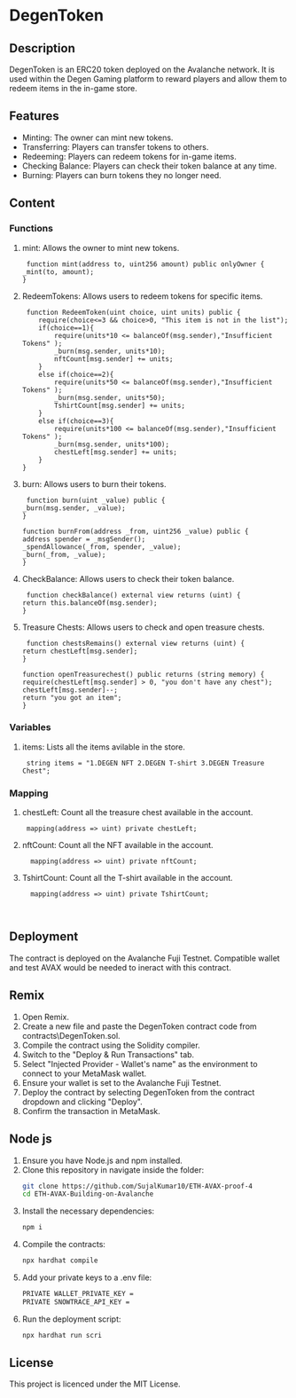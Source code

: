 # DegenToken

## Description

DegenToken is an ERC20 token deployed on the Avalanche network. It is used within the Degen Gaming platform to reward players and allow them to redeem items in the in-game store.

## Features

- Minting: The owner can mint new tokens.
- Transferring: Players can transfer tokens to others.
- Redeeming: Players can redeem tokens for in-game items.
- Checking Balance: Players can check their token balance at any time.
- Burning: Players can burn tokens they no longer need.

## Content

### Functions

 1. mint: Allows the owner to mint new tokens.
    ```solidity
     function mint(address to, uint256 amount) public onlyOwner {
    _mint(to, amount);
    }
    
 2. RedeemTokens: Allows users to redeem tokens for specific items.
    ```solidity
     function RedeemToken(uint choice, uint units) public {
        require(choice<=3 && choice>0, "This item is not in the list");
        if(choice==1){
            require(units*10 <= balanceOf(msg.sender),"Insufficient Tokens" );
            _burn(msg.sender, units*10);
            nftCount[msg.sender] += units; 
        }
        else if(choice==2){
            require(units*50 <= balanceOf(msg.sender),"Insufficient Tokens" );
            _burn(msg.sender, units*50);
            TshirtCount[msg.sender] += units; 
        }
        else if(choice==3){
            require(units*100 <= balanceOf(msg.sender),"Insufficient Tokens" );
            _burn(msg.sender, units*100);
            chestLeft[msg.sender] += units; 
        }
    }

 3. burn: Allows users to burn their tokens.
    ```solidity
     function burn(uint _value) public {
    _burn(msg.sender, _value);
    }

    function burnFrom(address _from, uint256 _value) public {
    address spender = _msgSender();
    _spendAllowance(_from, spender, _value);
    _burn(_from, _value);
    }
    
 4. CheckBalance: Allows users to check their token balance.
    ```solidity
     function checkBalance() external view returns (uint) {
    return this.balanceOf(msg.sender);
    }
    
 5. Treasure Chests: Allows users to check and open treasure chests.
    ```solidity
     function chestsRemains() external view returns (uint) {
    return chestLeft[msg.sender];
    }
 
    function openTreasurechest() public returns (string memory) {
    require(chestLeft[msg.sender] > 0, "you don't have any chest");
    chestLeft[msg.sender]--;
    return "you got an item";      
    }
    
### Variables

1. items: Lists all the items avilable in the store.
    ```solidity
     string items = "1.DEGEN NFT 2.DEGEN T-shirt 3.DEGEN Treasure Chest";

### Mapping

1. chestLeft: Count all the treasure chest available in the account.
    ```solidity
     mapping(address => uint) private chestLeft;
2. nftCount: Count all the NFT available in the account.
   ```solidity
     mapping(address => uint) private nftCount;

3. TshirtCount: Count all the T-shirt available in the account.
   ```solidity
     mapping(address => uint) private TshirtCount;



## Deployment
The contract is deployed on the Avalanche Fuji Testnet. Compatible wallet and test AVAX would be needed to ineract with this contract. 

## Remix

1. Open Remix.
2. Create a new file and paste the DegenToken contract code from contracts\DegenToken.sol.
3. Compile the contract using the Solidity compiler.
4. Switch to the "Deploy & Run Transactions" tab.
5. Select "Injected Provider - Wallet's name" as the environment to connect to your MetaMask wallet.
6. Ensure your wallet is set to the Avalanche Fuji Testnet.
7. Deploy the contract by selecting DegenToken from the contract dropdown and clicking "Deploy".
8. Confirm the transaction in MetaMask.

## Node js

1. Ensure you have Node.js and npm installed.
2. Clone this repository in navigate inside the folder:
   ```bash
   git clone https://github.com/SujalKumar10/ETH-AVAX-proof-4
   cd ETH-AVAX-Building-on-Avalanche
3. Install the necessary dependencies:
   ```bash
   npm i
4. Compile the contracts:
   ```bash
   npx hardhat compile
5. Add your private keys to a .env file:
   ```bash
   PRIVATE WALLET_PRIVATE_KEY = 
   PRIVATE SNOWTRACE_API_KEY = 
6. Run the deployment script:
   ```bash
   npx hardhat run scri

## License

This project is licenced under the MIT License.

